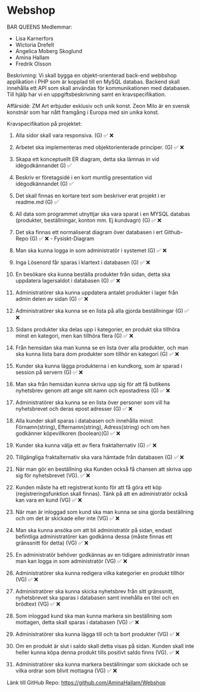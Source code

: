 # Webshop

BAR QUEENS
Medlemmar: 
- Lisa Karnerfors
- Wictoria Drefelt
- Angelica Moberg Skoglund
- Amina Hallam
- Fredrik Olsson 

Beskrivning:
Vi skall bygga en objekt-orienterad back-end webbshop applikation i PHP som är kopplad till en MySQL databas. Backend skall innehålla ett API som skall användas för kommunikationen med databasen. Till hjälp har vi en uppgiftsbeskrivning samt en kravspecifikation.

Affärsidé:
ZM Art erbjuder exklusiv och unik konst. Zeon Milo är en svensk konstnär som har nått framgång i Europa med sin unika konst. 

Kravspecifikation på projektet:
1. Alla sidor skall vara responsiva. (G) ✅ ❌

2. Arbetet ska implementeras med objektorienterade principer. (G) ✅ ❌

3. Skapa ett konceptuellt ER diagram, detta ska lämnas in vid idégodkännandet G) ✅ 

4. Beskriv er företagsidé i en kort muntlig presentation vid idégodkännandet (G) ✅ 

5. Det skall finnas en kortare text som beskriver erat projekt i er readme.md (G) ✅ 

6. All data som programmet utnyttjar ska vara sparat i en MYSQL databas (produkter, beställningar, konton mm. Ej kundvagn) (G) ✅ ❌

7. Det ska finnas ett normaliserat diagram över databasen i ert Github-Repo (G) ✅ ❌ - Fysiskt-Diagram

8. Man ska kunna logga in som administratör i systemet (G) ✅ ❌

9. Inga Lösenord får sparas i klartext i databasen (G) ✅ ❌

10. En besökare ska kunna beställa produkter från sidan, detta ska uppdatera lagersaldot i databasen (G) ✅ ❌

11. Administratörer ska kunna uppdatera antalet produkter i lager från admin delen av sidan (G) ✅ ❌

12. Administratörer ska kunna se en lista på alla gjorda beställningar (G) ✅ ❌

13. Sidans produkter ska delas upp i kategorier, en produkt ska tillhöra minst en kategori, men kan tillhöra flera (G) ✅ ❌

14. Från hemsidan ska man kunna se en lista över alla produkter, och man ska kunna lista bara dom produkter som tillhör en kategori (G) ✅ ❌

15. Kunder ska kunna lägga produkterna i en kundkorg, som är sparad i session på servern (G) ✅ ❌

16. Man ska från hemsidan kunna skriva upp sig för att få butikens nyhetsbrev genom att ange sitt namn och epostadress (G) ✅ ❌

17. Administratörer ska kunna se en lista över personer som vill ha nyhetsbrevet och deras epost adresser (G) ✅ ❌

18. Alla kunder skall sparas i databasen och innehålla minst Förnamn(string), Efternamn(string), Adress(string) och om hen godkänner köpevillkoren (boolean)(G) ✅ ❌

19. Kunder ska kunna välja ett av flera fraktalternativ (G) ✅ ❌

20. Tillgängliga fraktalternativ ska vara hämtade från databasen (G) ✅ ❌

21. När man gör en beställning ska Kunden också få chansen att skriva upp sig för nyhetsbrevet (VG). ✅ ❌

22. Kunden måste ha ett registrerat konto för att få göra ett köp (registreringsfunktion skall finnas). Tänk på att en administratör också kan vara en kund (VG) ✅ ❌

23. När man är inloggad som kund ska man kunna se sina gjorda beställning och om det är skickade eller inte (VG) ✅ ❌

24. Man ska kunna ansöka om att bli administratör på sidan, endast befintliga administratörer kan godkänna dessa (måste finnas ett gränssnitt för detta) (VG) ✅ ❌

25. En administratör behöver godkännas av en tidigare administratör innan man kan logga in som administratör (VG) ✅ ❌

26. Administratörer ska kunna redigera vilka kategorier en produkt tillhör (VG) ✅ ❌

27. Administratörer ska kunna skicka nyhetsbrev från sitt gränssnitt, nyhetsbrevet ska sparas i databasen samt innehålla en titel och en brödtext (VG) ✅ ❌

28. Som inloggad kund ska man kunna markera sin beställning som mottagen, detta skall sparas i databasen (VG) ✅ ❌

29. Administratörer ska kunna lägga till och ta bort produkter (VG) ✅ ❌

30. Om en produkt är slut i saldo skall detta visas på sidan. Kunden skall inte heller kunna köpa denna produkt tills positivt saldo finns (VG). ✅ ❌

31. Administratörer ska kunna markera beställningar som skickade och se vilka ordrar som blivit mottagna (VG) ✅ ❌


Länk till GitHub Repo: https://github.com/AminaHallam/Webshop
